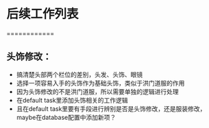 # 后续工作列表
============

## 头饰修改：
* 搞清楚头部两个栏位的差别，头发、头饰、眼镜
* 选择一项容易入手的头饰作为基础头饰，类似于洪门道服的作用
* 因为头饰修改的不是洪门道服，所以需要单独的逻辑进行处理
* 在default task里添加头饰相关的工作逻辑
* 且在default task里要有手段进行辨别是否是头饰修改，还是服装修改，maybe在database配置中添加新项？
